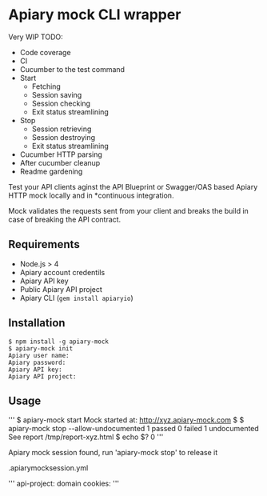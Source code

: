 # Apiary mock CLI wrapper

Very WIP TODO:
- Code coverage
- CI
- Cucumber to the test command
- Start
  - Fetching
  - Session saving
  - Session checking
  - Exit status streamlining
- Stop
  - Session retrieving
  - Session destroying
  - Exit status streamlining
- Cucumber HTTP parsing
- After cucumber cleanup
- Readme gardening

Test your API clients aginst the API Blueprint or Swagger/OAS based Apiary HTTP mock locally and in *continuous integration.

Mock validates the requests sent from your client and breaks the build in case of breaking the API contract.

## Requirements

- Node.js > 4 
- Apiary account credentils
- Apiary API key
- Public Apiary API project
- Apiary CLI (`gem install apiaryio`)

## Installation

```
$ npm install -g apiary-mock
$ apiary-mock init
Apiary user name:
Apiary password:
Apiary API key:
Apiary API project:
```

## Usage

'''
$ apiary-mock start
Mock started at: http://xyz.apiary-mock.com
$ <your integration tests here>
$ apiary-mock stop --allow-undocumented
1 passed
0 failed
1 undocumented
See report /tmp/report-xyz.html
$ echo $?
0
'''


Apiary mock session found, run 'apiary-mock stop' to release it

.apiarymocksession.yml

'''
api-project: domain
cookies:
'''




